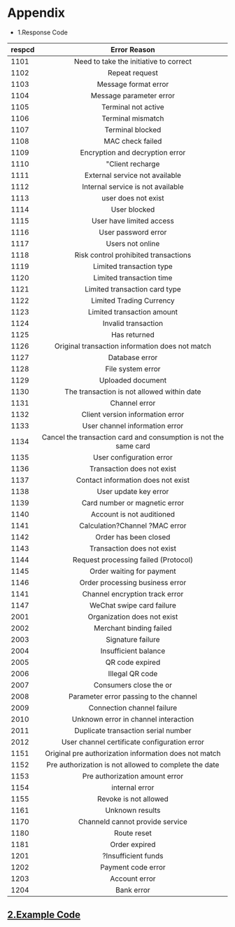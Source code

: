 # Appendix
+ 1.Response Code

|respcd|Error Reason|
| ------------- |:-------------:| 
|1101|Need to take the initiative to correct|
|1102|Repeat request|
|1103|Message format error|
|1104|Message parameter error|
|1105|Terminal not active|
|1106|Terminal mismatch|
|1107|Terminal blocked|
|1108|MAC check failed|
|1109|Encryption and decryption error|
|1110|"Client recharge| serial number error|
|1111|External service not available|
|1112|Internal service is not available|
|1113|user does not exist|
|1114|User blocked|
|1115|User have limited access|
|1116|User password error|
|1117|Users not online|
|1118|Risk control prohibited transactions|
|1119|Limited transaction type|
|1120|Limited transaction time|
|1121|Limited transaction card type|
|1122|Limited  Trading Currency|
|1123|Limited transaction amount|
|1124|Invalid transaction|
|1125|Has returned|
|1126|Original transaction information does not match|
|1127|Database error|
|1128|File system error|
|1129|Uploaded document|
|1130|The transaction is not allowed within date|
|1131|Channel error|
|1132|Client version information error|
|1133|User channel information error
|1134|Cancel the transaction card and consumption is not the same card|
|1135|User configuration error|
|1136|Transaction does not exist|
|1137|Contact information does not exist|
|1138|User update key error|
|1139|Card number or magnetic error|
|1140|Account is not auditioned|
|1141|Calculation?Channel ?MAC error|
|1142|Order has been closed|
|1143|Transaction does not exist|
|1144|Request processing failed (Protocol)|
|1145|Order waiting for payment|
|1146|Order processing business error|
|1141|Channel encryption track error|
|1147|WeChat  swipe card failure|
|2001|Organization does not exist|
|2002|Merchant binding failed|
|2003|Signature failure|
|2004|Insufficient balance|
|2005|QR code expired|
|2006|Illegal QR code|
|2007|Consumers close the or|der.|
|2008|Parameter error passing to the channel|
|2009|Connection channel failure|
|2010|Unknown error in channel interaction|
|2011|Duplicate transaction serial number|
|2012|User channel certificate configuration error|
|1151|Original pre authorization information does not match|
|1152|Pre authorization is not allowed to complete the date|
|1153|Pre authorization amount  error|
|1154|internal error|
|1155|Revoke is not allowed|
|1161|Unknown results| the query needs to be verified again.|
|1170|Channeld cannot provide service|
|1180|Route reset| needs to be reconfigured.|
|1181|Order expired|
|1201|?Insufficient funds|
|1202|Payment code error|
|1203|Account error|
|1204|Bank error|


## [2.Example Code](https://github.com/linan0828/QFPAY_Oversea/tree/master/Code)
